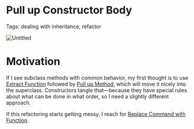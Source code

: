 # Pull up Constructor Body

Tags: dealing with inheritance, refactor

![Untitled](Pull%20up%20Constructor%20Body%203c355343ce6b4a978ab0a5cacdd29cc6/Untitled.png)

# Motivation

If I see subclass methods with common behavior, my first thought is to use [Extract Function](Extract%20Function%20f20e8d100df7460e85563310e63c8312.md) followed by [Pull up Method](Pull%20up%20Method%2085b731771ff546bd9511d54d927a9d96.md), which will move it nicely into the superclass. Constructors tangle that—because they have special rules about what can be done in what order, so I need a slightly different approach.

If this refactoring starts getting messy, I reach for [Replace Command with Function](Replace%20Command%20with%20Function%207c50ea9c7d234d7abcb75dbce47334fc.md).